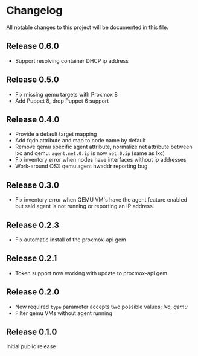 # Changelog

All notable changes to this project will be documented in this file.

## Release 0.6.0

* Support resolving container DHCP ip address

## Release 0.5.0

* Fix missing qemu targets with Proxmox 8
* Add Puppet 8, drop Puppet 6 support

## Release 0.4.0

* Provide a default target mapping
* Add fqdn attribute and map to node name by default
* Remove qemu specific agent attribute, normalize net attribute between lxc
  and qemu.  `agent.net.0.ip` is now `net.0.ip` (same as lxc)
* Fix inventory error when nodes have interfaces without ip addresses
* Work-around OSX qemu agent hwaddr reporting bug

## Release 0.3.0

* Fix inventory error when QEMU VM's have the agent feature enabled but
  said agent is not running or reporting an IP address.

## Release 0.2.3

* Fix automatic install of the proxmox-api gem

## Release 0.2.1

* Token support now working with update to proxmox-api gem

## Release 0.2.0

* New required `type` parameter accepts two possible values; _lxc_, _qemu_
* Filter qemu VMs without agent running

## Release 0.1.0

Initial public release
